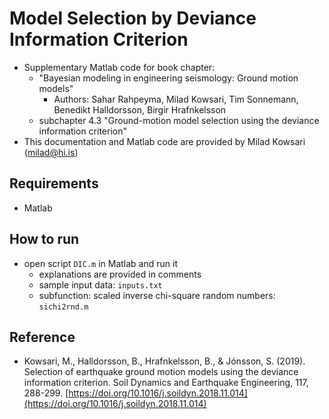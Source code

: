 # Model Selection by Deviance Information Criterion

- Supplementary Matlab code for book chapter:
    - "Bayesian modeling in engineering seismology: Ground motion models"
        - Authors: Sahar Rahpeyma, Milad Kowsari, Tim Sonnemann, Benedikt Halldorsson, Birgir Hrafnkelsson
    - subchapter 4.3 "Ground-motion model selection using the deviance information criterion"
- This documentation and Matlab code are provided by Milad Kowsari (milad@hi.is)

## Requirements
- Matlab

## How to run
- open script `DIC.m` in Matlab and run it
    - explanations are provided in comments
    - sample input data: `inputs.txt`
    - subfunction: scaled inverse chi-square random numbers: `sichi2rnd.m`

## Reference
- Kowsari, M., Halldorsson, B., Hrafnkelsson, B., & Jónsson, S. (2019). Selection of earthquake ground motion models using the deviance information criterion. Soil Dynamics and Earthquake Engineering, 117, 288-299. [https://doi.org/10.1016/j.soildyn.2018.11.014](https://doi.org/10.1016/j.soildyn.2018.11.014)

